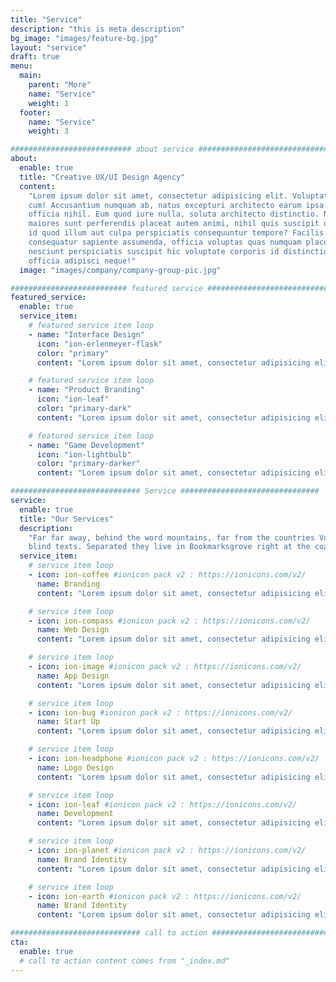 ```yaml
---
title: "Service"
description: "this is meta description"
bg_image: "images/feature-bg.jpg"
layout: "service"
draft: true
menu:
  main:
    parent: "More"
    name: "Service"
    weight: 1
  footer:
    name: "Service"
    weight: 3

########################### about service #############################
about:
  enable: true
  title: "Creative UX/UI Design Agency"
  content:
    "Lorem ipsum dolor sit amet, consectetur adipisicing elit. Voluptate soluta corporis odit, optio
    cum! Accusantium numquam ab, natus excepturi architecto earum ipsa aliquam, illum, omnis rerum, eveniet
    officia nihil. Eum quod iure nulla, soluta architecto distinctio. Nesciunt odio ullam expedita, neque fugit
    maiores sunt perferendis placeat autem animi, nihil quis suscipit quibusdam ut reiciendis doloribus natus nemo
    id quod illum aut culpa perspiciatis consequuntur tempore? Facilis nam vitae iure quisquam eius harum
    consequatur sapiente assumenda, officia voluptas quas numquam placeat, alias molestias nisi laudantium
    nesciunt perspiciatis suscipit hic voluptate corporis id distinctio earum. Dolor reprehenderit fuga dolore
    officia adipisci neque!"
  image: "images/company/company-group-pic.jpg"

########################## featured service ############################
featured_service:
  enable: true
  service_item:
    # featured service item loop
    - name: "Interface Design"
      icon: "ion-erlenmeyer-flask"
      color: "primary"
      content: "Lorem ipsum dolor sit amet, consectetur adipisicing elit. Saepe enim impedit repudiandae omnis est temporibus."

    # featured service item loop
    - name: "Product Branding"
      icon: "ion-leaf"
      color: "primary-dark"
      content: "Lorem ipsum dolor sit amet, consectetur adipisicing elit. Saepe enim impedit repudiandae omnis est temporibus."

    # featured service item loop
    - name: "Game Development"
      icon: "ion-lightbulb"
      color: "primary-darker"
      content: "Lorem ipsum dolor sit amet, consectetur adipisicing elit. Saepe enim impedit repudiandae omnis est temporibus."

############################# Service ###############################
service:
  enable: true
  title: "Our Services"
  description:
    "Far far away, behind the word mountains, far from the countries Vokalia and Consonantia, <br> there live the
    blind texts. Separated they live in Bookmarksgrove right at the coast of the Semantics"
  service_item:
    # service item loop
    - icon: ion-coffee #ionicon pack v2 : https://ionicons.com/v2/
      name: Branding
      content: "Lorem ipsum dolor sit amet, consectetur adipisicing elit, sed do eiusmod tempor incididunt ut"

    # service item loop
    - icon: ion-compass #ionicon pack v2 : https://ionicons.com/v2/
      name: Web Design
      content: "Lorem ipsum dolor sit amet, consectetur adipisicing elit, sed do eiusmod tempor incididunt ut"

    # service item loop
    - icon: ion-image #ionicon pack v2 : https://ionicons.com/v2/
      name: App Design
      content: "Lorem ipsum dolor sit amet, consectetur adipisicing elit, sed do eiusmod tempor incididunt ut"

    # service item loop
    - icon: ion-bug #ionicon pack v2 : https://ionicons.com/v2/
      name: Start Up
      content: "Lorem ipsum dolor sit amet, consectetur adipisicing elit, sed do eiusmod tempor incididunt ut"

    # service item loop
    - icon: ion-headphone #ionicon pack v2 : https://ionicons.com/v2/
      name: Logo Design
      content: "Lorem ipsum dolor sit amet, consectetur adipisicing elit, sed do eiusmod tempor incididunt ut"

    # service item loop
    - icon: ion-leaf #ionicon pack v2 : https://ionicons.com/v2/
      name: Development
      content: "Lorem ipsum dolor sit amet, consectetur adipisicing elit, sed do eiusmod tempor incididunt ut"

    # service item loop
    - icon: ion-planet #ionicon pack v2 : https://ionicons.com/v2/
      name: Brand Identity
      content: "Lorem ipsum dolor sit amet, consectetur adipisicing elit, sed do eiusmod tempor incididunt ut"

    # service item loop
    - icon: ion-earth #ionicon pack v2 : https://ionicons.com/v2/
      name: Brand Identity
      content: "Lorem ipsum dolor sit amet, consectetur adipisicing elit, sed do eiusmod tempor incididunt ut"

############################# call to action #################################
cta:
  enable: true
  # call to action content comes from "_index.md"
---
```

